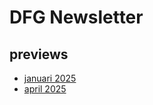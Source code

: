 # DFG Newsletter

## previews 
- [januari 2025](https://team-switch-reclamebureau.github.io/dfg-newsletter/2025-01.html)
- [april 2025](https://team-switch-reclamebureau.github.io/dfg-newsletter/2025-04.html)
